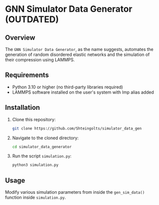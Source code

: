 # GNN Simulator Data Generator (OUTDATED)

## Overview
The `GNN Simulator Data Generator`, as the name suggests, automates the generation of random disordered elastic networks and the simulation of their compression using LAMMPS.

## Requirements
- Python 3.10 or higher (no third-party libraries required)
- LAMMPS software installed on the user's system with lmp alias added

## Installation
1. Clone this repository:
   ```sh
   git clone https://github.com/Shteingolts/simulator_data_gen
2. Navigate to the cloned directory:
    ```sh
    cd simulator_data_generator
3. Run the script `simulation.py`:
    ```sh
    python3 simulation.py
    ```

## Usage
Modify various simulation parameters from inside the `gen_sim_data()` function inside `simulation.py`.
